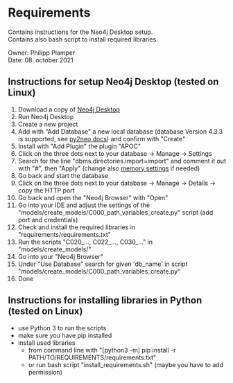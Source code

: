 # Requirements 

Contains instructions for the Neo4j Desktop setup.  
Contains also bash script to install required libraries.  
  
Owner: Philipp Plamper  
Date: 08. october 2021

## Instructions for setup Neo4j Desktop (tested on Linux)

1. Download a copy of [Neo4j Desktop](https://neo4j.com/download-center/#desktop)
2. Run Neo4j Desktop
3. Create a new project
4. Add with "Add Database" a new local database (database Version 4.3.3 is supported, see [py2neo docs](https://py2neo.org/2020.1/)) and confirm with "Create"
5. Install with "Add Plugin" the plugin "APOC"
6. Click on the three dots next to your database -> Manage -> Settings 
7. Search for the line "dbms.directories.import=import" and comment it out with "#", then "Apply" (change also [memory settings](https://neo4j.com/developer/guide-performance-tuning/) if needed)
8. Go back and start the database
9. Click on the three dots next to your database -> Manage -> Details -> copy the HTTP port
10. Go back and open the "Neo4j Browser" with "Open"
11. Go into your IDE and adjust the settings of the "models/create_models/C000_path_variables_create.py" script (add port and credentials)
12. Check and install the required libraries in "requirements/requirements.txt" 
13. Run the scripts "C020_..., C022_..., C030_..." in "models/create_models/" 
14. Go into your "Neo4j Browser" 
15. Under "Use Database" search for given 'db_name' in script "models/create_models/C000_path_variables_create.py"
16. Done

## Instructions for installing libraries in Python (tested on Linux)

- use Python 3 to run the scripts
- make sure you have pip installed
- install used libraries 
    - from command line with "[python3 -m] pip install -r PATH/TO/REQUIREMENTS/requirements.txt"
    - or run bash script "install_requirements.sh" (maybe you have to add permission)